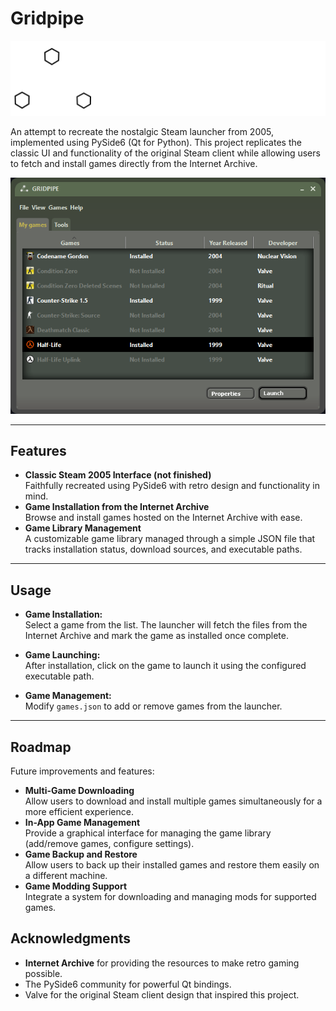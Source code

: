 # Gridpipe

<img src="./assets/gridpipe_full.svg">

An attempt to recreate the nostalgic Steam launcher from 2005, implemented using PySide6 (Qt for Python). This project replicates the classic UI and functionality of the original Steam client while allowing users to fetch and install games directly from the Internet Archive.

<img src="./assets/screenshot.png">

---

## Features  
- **Classic Steam 2005 Interface (not finished)**  
  Faithfully recreated using PySide6 with retro design and functionality in mind.  
- **Game Installation from the Internet Archive**  
  Browse and install games hosted on the Internet Archive with ease.  
- **Game Library Management**  
  A customizable game library managed through a simple JSON file that tracks installation status, download sources, and executable paths.  

---

## Usage  

- **Game Installation:**  
  Select a game from the list. The launcher will fetch the files from the Internet Archive and mark the game as installed once complete.  

- **Game Launching:**  
  After installation, click on the game to launch it using the configured executable path.  

- **Game Management:**  
  Modify `games.json` to add or remove games from the launcher.  

---

## Roadmap  

Future improvements and features:  
- **Multi-Game Downloading**  
  Allow users to download and install multiple games simultaneously for a more efficient experience.  
- **In-App Game Management**  
  Provide a graphical interface for managing the game library (add/remove games, configure settings). 
- **Game Backup and Restore**  
  Allow users to back up their installed games and restore them easily on a different machine.
- **Game Modding Support**  
  Integrate a system for downloading and managing mods for supported games.  


## Acknowledgments  

- **Internet Archive** for providing the resources to make retro gaming possible.  
- The PySide6 community for powerful Qt bindings.  
- Valve for the original Steam client design that inspired this project.  
